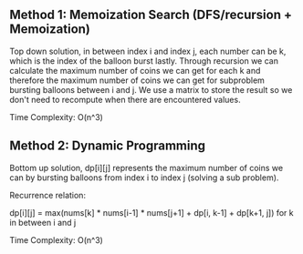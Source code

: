 ## Method 1: Memoization Search (DFS/recursion + Memoization)

Top down solution, in between index i and index j, each number can be k, which is the index of the balloon burst lastly. Through recursion we can calculate the maximum number of coins we can get for each k and therefore the maximum number of coins we can get for subproblem bursting balloons between i and j. We use a matrix to store the result so we don't need to recompute when there are encountered values. </br>

Time Complexity: O(n^3)


## Method 2: Dynamic Programming

Bottom up solution, dp[i][j] represents the maximum number of coins we can by bursting balloons from index i to index j (solving a sub problem). </br>

Recurrence relation:

dp[i][j] = max(nums[k] * nums[i-1] * nums[j+1] + dp[i, k-1] + dp[k+1, j]) for k in between i and j </br>

Time Complexity: O(n^3)
